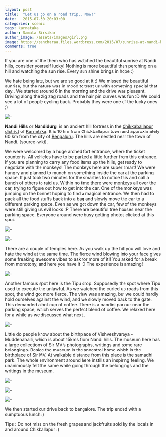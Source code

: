 ```yaml
---
layout: post
title:  "Let us go on a road trip.. Now!"
date:   2015-07-30 20:03:00
categories: scenic
tags: karnataka
author: Samata Sirsikar
author_image: /assets/images/girl.png
image: https://sancharaa.files.wordpress.com/2015/07/sunrise-at-nandi-hills.jpg
comments: true
---
```


If you are one of the them who has watched the beautiful sunrise at Nandi hills, consider yourself lucky! Nothing is more beautiful than perching on a hill and watching the sun rise. Every sun shine brings in hope :)

<!-- ![Photo Courtesy : -](https://sancharaa.files.wordpress.com/2015/07/sunrise-at-nandi-hills.jpg) -->

We hate being late, but we are so good at it ;) We missed the beautiful sunrise, but the nature was in mood to treat us with something special that day.. We started around 6 in the morning and the drive was pleasant. Driving along the zig zag roads and the hair pin curves was fun :D We could see a lot of people cycling back. Probably they were one of the lucky ones ;)

![-](https://sancharaa.files.wordpress.com/2015/07/dsc06184.jpg)

<b>Nandi Hills</b> or <b>Nandidurg</b>  is an ancient hill fortress in the <a href="https://en.wikipedia.org/wiki/Chikkaballapur_district">Chikkaballapur district</a> of <a href="https://en.wikipedia.org/wiki/Karnataka">Karnataka</a>. It is 10 km from Chickballapur town and approximately 60 km from the city of <a href="https://en.wikipedia.org/wiki/Bengaluru">Bengaluru</a>. The hills are nestled near the town of Nandi. [source-wiki].

We were welcomed by a huge arched fort entrance, where the ticket counter is. All vehicles have to be parked a little further from this entrance. If you are planning to carry any food items up the hills, get ready to negotiate with the monkeys! The monkeys here are super smart! We were hungry and planned to munch on something inside the car at the parking space. It just took two minutes for the smarties to notice this and call a bunch of others to raid us. Within no time there were monkeys all over the car, trying to figure out how to get into the car. One of the monkeys was jumping on the bonnet hoping to find a magical entrance. We then had to pack all the food stuffs back into a bag and slowly move the car to a different parking space. Even as we got down the car, few of the monkeys were still giving us evil looks :P There are beautiful tree houses near the parking space. Everyone around were busy getting photos clicked at this spot.

![-](https://sancharaa.files.wordpress.com/2015/07/dsc06187.jpg)

![-](https://sancharaa.files.wordpress.com/2015/07/dsc06193.jpg)

There are a couple of temples here. As you walk up the hill you will love and hate the wind at the same time. The fierce wind blowing into your face gives some freaking awesome vibes to ask for more of it!! You asked for a break from monotony, and here you have it :D The experience is amazing!

![-](https://sancharaa.files.wordpress.com/2015/07/dsc06237.jpg)

Another famous spot here is the Tipu drop. Supposedly the spot where Tipu used to execute the unlawful. As we watched the curled up roads from this spot, the wind got more fierce. The view was amazing, but we could hardly hold ourselves against the wind, and we slowly moved back to the gate. This demanded a hot cup of coffee. There is a nandini parlour near the parking space, which serves the perfect blend of coffee. We relaxed here for a while as we discussed what next..

![-](https://sancharaa.files.wordpress.com/2015/07/dsc06262.jpg)

Little do people know about the birthplace of Vishveshvaraya - Muddenahalli, which is about 15kms from Nandi hills. The museum here has a large collections of Sir MV’s photographs, writings and some rare belongings. Beside the museum is the ancestral home which is the birthplace of Sir MV. At walkable distance from this place is the samadhi park. The whole environment around here instills an inspiring feeling. We unanimously felt the same while going through the belongings and the writings in the museum.

![-](https://sancharaa.files.wordpress.com/2015/07/dsc06280.jpg)

![-](https://sancharaa.files.wordpress.com/2015/07/dsc06272.jpg)

![-](https://sancharaa.files.wordpress.com/2015/07/dsc06271.jpg)

We then started our drive back to bangalore. The trip ended with a sumptuous lunch :)

Tips : Do not miss on the fresh grapes and jackfruits sold by the locals in and around Chikballapur :)

&nbsp;
